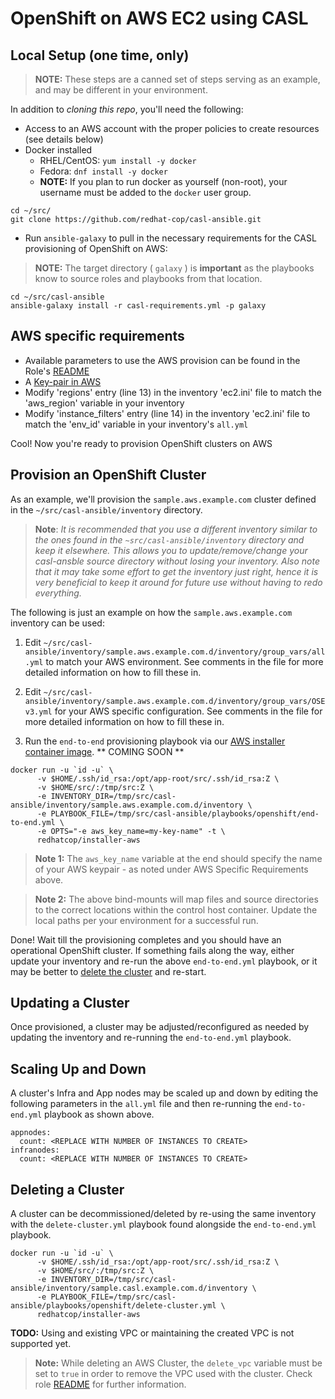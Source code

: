 # OpenShift on AWS EC2 using CASL

## Local Setup (one time, only)

> **NOTE:** These steps are a canned set of steps serving as an example, and may be different in your environment.

In addition to _cloning this repo_, you'll need the following:

* Access to an AWS account with the proper policies to create resources (see details below)
* Docker installed
  * RHEL/CentOS: `yum install -y docker`
  * Fedora: `dnf install -y docker`
  * **NOTE:** If you plan to run docker as yourself (non-root), your username must be added to the `docker` user group.

```
cd ~/src/
git clone https://github.com/redhat-cop/casl-ansible.git
```

* Run `ansible-galaxy` to pull in the necessary requirements for the CASL provisioning of OpenShift on AWS:

> **NOTE:** The target directory ( `galaxy` ) is **important** as the playbooks know to source roles and playbooks from that location.

```
cd ~/src/casl-ansible
ansible-galaxy install -r casl-requirements.yml -p galaxy
```

## AWS specific requirements
* Available parameters to use the AWS provision can be found in the Role's [README](../roles/manage-aws-infra/README.md)
* A [Key-pair in AWS](http://docs.aws.amazon.com/AWSEC2/latest/UserGuide/ec2-key-pairs.html#having-ec2-create-your-key-pair)
* Modify 'regions' entry (line 13) in the inventory 'ec2.ini' file to match the 'aws_region' variable in your inventory
* Modify 'instance_filters' entry (line 14) in the inventory 'ec2.ini' file to match the 'env_id' variable in your inventory's `all.yml`

Cool! Now you're ready to provision OpenShift clusters on AWS

## Provision an OpenShift Cluster

As an example, we'll provision the `sample.aws.example.com` cluster defined in the `~/src/casl-ansible/inventory` directory.

> **Note**: *It is recommended that you use a different inventory similar to the ones found in the `~src/casl-ansible/inventory` directory and keep it elsewhere. This allows you to update/remove/change your casl-ansble source directory without losing your inventory. Also note that it may take some effort to get the inventory just right, hence it is very beneficial to keep it around for future use without having to redo everything.*

The following is just an example on how the `sample.aws.example.com` inventory can be used:

1) Edit `~/src/casl-ansible/inventory/sample.aws.example.com.d/inventory/group_vars/all.yml` to match your AWS environment. See comments in the file for more detailed information on how to fill these in.

2) Edit `~/src/casl-ansible/inventory/sample.aws.example.com.d/inventory/group_vars/OSEv3.yml` for your AWS specific configuration. See comments in the file for more detailed information on how to fill these in.

3) Run the `end-to-end` provisioning playbook via our [AWS installer container image](../images/installer-aws/). ** COMING SOON **

```
docker run -u `id -u` \
      -v $HOME/.ssh/id_rsa:/opt/app-root/src/.ssh/id_rsa:Z \
      -v $HOME/src/:/tmp/src:Z \
      -e INVENTORY_DIR=/tmp/src/casl-ansible/inventory/sample.aws.example.com.d/inventory \
      -e PLAYBOOK_FILE=/tmp/src/casl-ansible/playbooks/openshift/end-to-end.yml \
      -e OPTS="-e aws_key_name=my-key-name" -t \
      redhatcop/installer-aws
```

> **Note 1:** The `aws_key_name` variable at the end should specify the name of your AWS keypair - as noted under AWS Specific Requirements above.

> **Note 2:** The above bind-mounts will map files and source directories to the correct locations within the control host container. Update the local paths per your environment for a successful run.

Done! Wait till the provisioning completes and you should have an operational OpenShift cluster. If something fails along the way, either update your inventory and re-run the above `end-to-end.yml` playbook, or it may be better to [delete the cluster](https://github.com/redhat-cop/casl-ansible#deleting-a-cluster) and re-start.

## Updating a Cluster

Once provisioned, a cluster may be adjusted/reconfigured as needed by updating the inventory and re-running the `end-to-end.yml` playbook.

## Scaling Up and Down

A cluster's Infra and App nodes may be scaled up and down by editing the following parameters in the `all.yml` file and then re-running the `end-to-end.yml` playbook as shown above.

```
appnodes:
  count: <REPLACE WITH NUMBER OF INSTANCES TO CREATE>
infranodes:
  count: <REPLACE WITH NUMBER OF INSTANCES TO CREATE>
```

## Deleting a Cluster

A cluster can be decommissioned/deleted by re-using the same inventory with the `delete-cluster.yml` playbook found alongside the `end-to-end.yml` playbook.

```
docker run -u `id -u` \
      -v $HOME/.ssh/id_rsa:/opt/app-root/src/.ssh/id_rsa:Z \
      -v $HOME/src/:/tmp/src:Z \
      -e INVENTORY_DIR=/tmp/src/casl-ansible/inventory/sample.casl.example.com.d/inventory \
      -e PLAYBOOK_FILE=/tmp/src/casl-ansible/playbooks/openshift/delete-cluster.yml \
      redhatcop/installer-aws
```

**TODO:** Using and existing VPC or maintaining the created VPC is not supported yet.
  
> **Note:** While deleting an AWS Cluster, the `delete_vpc` variable must be set to `true` in order to remove the VPC used with the cluster. Check role [README](../roles/manage-aws-infra/README.md) for further information.
